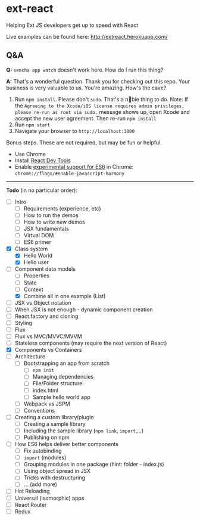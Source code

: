 # ext-react
Helping Ext JS developers get up to speed with React

Live examples can be found here: http://extreact.herokuapp.com/

## Q&A
**Q:** `sencha app watch` doesn't work here. How do I run this thing?

**A:** That's a wonderful question. Thank you for checking out this repo. Your business is very valuable to us. You're amazing. How's the cave?

1. Run `npm install`. Please don't `sudo`. That's a n👀bie thing to do. Note: If the `Agreeing to the Xcode/iOS license requires admin privileges, please re-run as root via sudo.` message shows up, open Xcode and accept the new user agreement. Then re-run `npm install`
2. Run `npm start`
3. Navigate your browser to `http://localhost:3000`

Bonus steps. These are not required, but may be fun or helpful. 

- Use Chrome
- Install [React Dev Tools](https://chrome.google.com/webstore/detail/react-developer-tools/fmkadmapgofadopljbjfkapdkoienihi?hl=en)
- Enable [experimental support for ES6](chrome://flags/#enable-javascript-harmony) in Chrome: `chrome://flags/#enable-javascript-harmony`

----

**Todo** (in no particular order):

- [ ] Intro
  - [ ] Requirements (experience, etc)
  - [ ] How to run the demos
  - [ ] How to write new demos
  - [ ] JSX fundamentals
  - [ ] Virtual DOM
  - [ ] ES6 primer
- [x] Class system
  - [x] Hello World
  - [x] Hello user
- [ ] Component data models
  - [ ] Properties
  - [ ] State
  - [ ] Context
  - [x] Combine all in one example (List)
- [ ] JSX vs Object notation
- [ ] When JSX is not enough - dynamic component creation
- [ ] React.factory and cloning 
- [ ] Styling
- [ ] Flux
- [ ] Flux vs MVC/MVVC/MVVM
- [ ] Stateless components (may require the next version of React)
- [x] Components vs Containers
- [ ] Architecture
  - [ ] Bootstrapping an app from scratch
    - [ ] `npm init`
    - [ ] Managing dependencies
    - [ ] File/Folder structure
    - [ ] index.html
    - [ ] Sample hello world app
  - [ ] Webpack vs JSPM
  - [ ] Conventions
- [ ] Creating a custom library/plugin
  - [ ] Creating a sample library
  - [ ] Including the sample library (`npm link`, `import`,...)
  - [ ] Publishing on npm
- [ ] How ES6 helps deliver better components
  - [ ] Fix autobinding
  - [ ] `import` (modules)
  - [ ] Grouping modules in one package (hint: folder - index.js)
  - [ ] Using object spread in JSX
  - [ ] Tricks with destructuring
  - [ ] ... (add more)
- [ ] Hot Reloading
- [ ] Universal (isomorphic) apps
- [ ] React Router
- [ ] Redux
